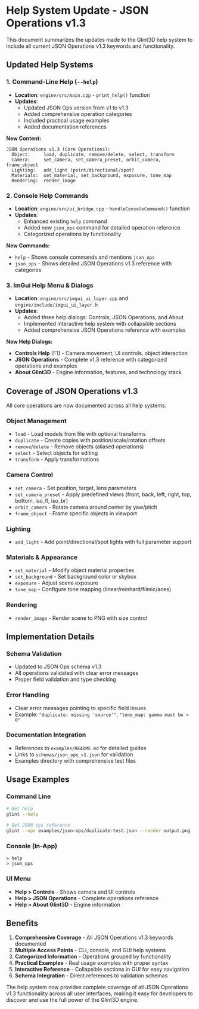 # Help System Update - JSON Operations v1.3

This document summarizes the updates made to the Glint3D help system to include all current JSON Operations v1.3 keywords and functionality.

## Updated Help Systems

### 1. Command-Line Help (`--help`)
- **Location**: `engine/src/main.cpp` - `print_help()` function
- **Updates**: 
  - Updated JSON Ops version from v1 to v1.3
  - Added comprehensive operation categories
  - Included practical usage examples
  - Added documentation references

**New Content:**
```
JSON Operations v1.3 (Core Operations):
  Object:     load, duplicate, remove/delete, select, transform
  Camera:     set_camera, set_camera_preset, orbit_camera, frame_object
  Lighting:   add_light (point/directional/spot)
  Materials:  set_material, set_background, exposure, tone_map
  Rendering:  render_image
```

### 2. Console Help Commands
- **Location**: `engine/src/ui_bridge.cpp` - `handleConsoleCommand()` function
- **Updates**:
  - Enhanced existing `help` command
  - Added new `json_ops` command for detailed operation reference
  - Categorized operations by functionality

**New Commands:**
- `help` - Shows console commands and mentions `json_ops`
- `json_ops` - Shows detailed JSON Operations v1.3 reference with categories

### 3. ImGui Help Menu & Dialogs
- **Location**: `engine/src/imgui_ui_layer.cpp` and `engine/include/imgui_ui_layer.h`
- **Updates**:
  - Added three help dialogs: Controls, JSON Operations, and About
  - Implemented interactive help system with collapsible sections
  - Added comprehensive JSON Operations reference with examples

**New Help Dialogs:**
- **Controls Help** (F1) - Camera movement, UI controls, object interaction
- **JSON Operations** - Complete v1.3 reference with categorized operations and examples
- **About Glint3D** - Engine information, features, and technology stack

## Coverage of JSON Operations v1.3

All core operations are now documented across all help systems:

### Object Management
- `load` - Load models from file with optional transforms
- `duplicate` - Create copies with position/scale/rotation offsets  
- `remove`/`delete` - Remove objects (aliased operations)
- `select` - Select objects for editing
- `transform` - Apply transformations

### Camera Control
- `set_camera` - Set position, target, lens parameters
- `set_camera_preset` - Apply predefined views (front, back, left, right, top, bottom, iso_fl, iso_br)
- `orbit_camera` - Rotate camera around center by yaw/pitch
- `frame_object` - Frame specific objects in viewport

### Lighting
- `add_light` - Add point/directional/spot lights with full parameter support

### Materials & Appearance
- `set_material` - Modify object material properties
- `set_background` - Set background color or skybox
- `exposure` - Adjust scene exposure
- `tone_map` - Configure tone mapping (linear/reinhard/filmic/aces)

### Rendering
- `render_image` - Render scene to PNG with size control

## Implementation Details

### Schema Validation
- Updated to JSON Ops schema v1.3
- All operations validated with clear error messages
- Proper field validation and type checking

### Error Handling
- Clear error messages pointing to specific field issues
- Example: `"duplicate: missing 'source'"`, `"tone_map: gamma must be > 0"`

### Documentation Integration
- References to `examples/README.md` for detailed guides
- Links to `schemas/json_ops_v1.json` for validation
- Examples directory with comprehensive test files

## Usage Examples

### Command Line
```bash
# Get help
glint --help

# Get JSON ops reference
glint --ops examples/json-ops/duplicate-test.json --render output.png
```

### Console (In-App)
```
> help
> json_ops
```

### UI Menu
- **Help > Controls** - Shows camera and UI controls
- **Help > JSON Operations** - Complete operations reference
- **Help > About Glint3D** - Engine information

## Benefits

1. **Comprehensive Coverage** - All JSON Operations v1.3 keywords documented
2. **Multiple Access Points** - CLI, console, and GUI help systems
3. **Categorized Information** - Operations grouped by functionality
4. **Practical Examples** - Real usage examples with proper syntax
5. **Interactive Reference** - Collapsible sections in GUI for easy navigation
6. **Schema Integration** - Direct references to validation schemas

The help system now provides complete coverage of all JSON Operations v1.3 functionality across all user interfaces, making it easy for developers to discover and use the full power of the Glint3D engine.